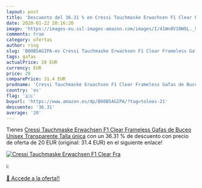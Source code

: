```yaml
---
layout: post
title: 'Descuento del 36.31 % en Cressi Tauchmaske Erwachsen F1 Clear Fra'
date: 2020-01-22 20:16:20
image: 'https://images-eu.ssl-images-amazon.com/images/I/41Wn0V10WOL._SL200_.jpg'
comments: true
category: ofertas
author: ring
slug: 'B00B5AGIPA-es Cressi Tauchmaske Erwachsen F1 Clear Frameless Gafas de...'
tags: gafas
actualPrice: 20 EUR
currency: EUR
price: 20
comparePrice: 31.4 EUR
prodname: 'Cressi Tauchmaske Erwachsen F1 Clear Frameless Gafas de Buceo  Unisex  Transparente  Talla única'
country: 'es'
flag: '🇪🇸'
buyurl: 'https://www.amazon.es/dp/B00B5AGIPA/?tag=tolees-21'
descuento: '36.31'
average: '20'
---
```


Tienes [Cressi Tauchmaske Erwachsen F1 Clear Frameless Gafas de Buceo  Unisex  Transparente  Talla única](https://www.amazon.es/dp/B00B5AGIPA/?tag=tolees-21) con un 36.31 % de descuento con precio de oferta de 20 EUR (original: 31.4 EUR) en el siguiente enlace!

[![Cressi Tauchmaske Erwachsen F1 Clear Fra](https://images-eu.ssl-images-amazon.com/images/I/41Wn0V10WOL._SL200_.jpg)](https://www.amazon.es/dp/B00B5AGIPA/?tag=tolees-21)

ℹ️:


[🛒 Accede a la oferta!!](https://www.amazon.es/dp/B00B5AGIPA/?tag=tolees-21)
